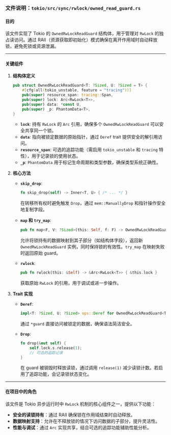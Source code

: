 ### 文件说明：`tokio/src/sync/rwlock/owned_read_guard.rs`

#### 目的
该文件实现了 Tokio 的 `OwnedRwLockReadGuard` 结构体，用于管理对 `RwLock` 的独占读访问。通过 RAII（资源获取即初始化）模式确保在离开作用域时自动释放锁，避免死锁或资源泄漏。

---

#### 关键组件

1. **结构体定义**
   ```rust
   pub struct OwnedRwLockReadGuard<T: ?Sized, U: ?Sized = T> {
       #[cfg(all(tokio_unstable, feature = "tracing"))]
       pub(super) resource_span: tracing::Span,
       pub(super) lock: Arc<RwLock<T>>,
       pub(super) data: *const U,
       pub(super) _p: PhantomData<T>,
   }
   ```
   - **`lock`**: 持有 `RwLock` 的 `Arc` 引用，确保多个 `OwnedRwLockReadGuard` 可以安全共享同一个锁。
   - **`data`**: 指向被锁定数据的原始指针，通过 `Deref` trait 提供安全的解引用访问。
   - **`resource_span`**: 可选的追踪功能（需启用 `tokio_unstable` 和 `tracing` 特性），用于记录锁的使用状态。
   - **`_p`**: `PhantomData` 用于标记生命周期和类型参数，确保类型系统正确性。

2. **核心方法**
   - **`skip_drop`**:
     ```rust
     fn skip_drop(self) -> Inner<T, U> { /* ... */ }
     ```
     在转移所有权时避免触发 `Drop`，通过 `mem::ManuallyDrop` 和指针操作安全地复制字段。

   - **`map` 和 `try_map`**:
     ```rust
     pub fn map<F, V: ?Sized>(this: Self, f: F) -> OwnedRwLockReadGuard<T, V> { /* ... */ }
     ```
     允许将锁持有的数据映射到其子部分（如结构体字段），返回新 `OwnedRwLockReadGuard` 实例，同时保持锁的有效性。`try_map` 在映射失败时返回原始 guard。

   - **`rwlock`**:
     ```rust
     pub fn rwlock(this: &Self) -> &Arc<RwLock<T>> { &this.lock }
     ```
     获取原始 `RwLock` 的引用，用于调试或进一步操作。

3. **Trait 实现**
   - **`Deref`**:
     ```rust
     impl<T: ?Sized, U: ?Sized> ops::Deref for OwnedRwLockReadGuard<T, U> { /* ... */ }
     ```
     通过 `*guard` 直接访问被锁定的数据，确保语法简洁安全。

   - **`Drop`**:
     ```rust
     fn drop(&mut self) {
         self.lock.s.release(1);
         // 可选的追踪记录
     }
     ```
     在 guard 被销毁时释放读锁，通过调用 `release(1)` 减少读锁计数。若启用了追踪功能，会记录锁状态变化。

---

#### 在项目中的角色
该文件是 Tokio 异步运行时中 `RwLock` 机制的核心组件之一，提供以下功能：
- **安全的读锁持有**：通过 RAII 确保锁在作用域结束时自动释放。
- **数据映射支持**：允许在不释放锁的情况下访问数据的子部分，提升灵活性。
- **性能与调试**：通过 `Arc` 实现共享，结合可选的追踪功能辅助性能分析。
